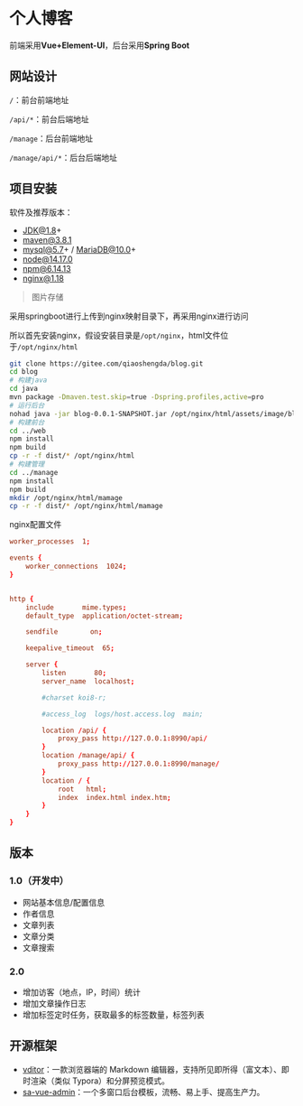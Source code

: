 # 个人博客

前端采用**Vue+Element-UI**，后台采用**Spring Boot**

## 网站设计

`/`：前台前端地址

`/api/*`：前台后端地址

`/manage`：后台前端地址

`/manage/api/*`：后台后端地址

## 项目安装

软件及推荐版本：

- JDK@1.8+
- maven@3.8.1
- mysql@5.7+ / MariaDB@10.0+
- node@14.17.0
- npm@6.14.13
- nginx@1.18

>  图片存储

采用springboot进行上传到nginx映射目录下，再采用nginx进行访问

所以首先安装nginx，假设安装目录是`/opt/nginx`，html文件位于`/opt/nginx/html`

```sh
git clone https://gitee.com/qiaoshengda/blog.git
cd blog
# 构建java
cd java
mvn package -Dmaven.test.skip=true -Dspring.profiles,active=pro
# 运行后台
nohad java -jar blog-0.0.1-SNAPSHOT.jar /opt/nginx/html/assets/image/blog > info.log 2&>1 &
# 构建前台
cd ../web
npm install
npm build
cp -r -f dist/* /opt/nginx/html
# 构建管理
cd ../manage
npm install
npm build
mkdir /opt/nginx/html/mamage
cp -r -f dist/* /opt/nginx/html/mamage
```

nginx配置文件

```conf
worker_processes  1;

events {
    worker_connections  1024;
}


http {
    include       mime.types;
    default_type  application/octet-stream;

    sendfile        on;

    keepalive_timeout  65;

    server {
        listen       80;
        server_name  localhost;

        #charset koi8-r;

        #access_log  logs/host.access.log  main;

        location /api/ {
            proxy_pass http://127.0.0.1:8990/api/
        }
        location /manage/api/ {
            proxy_pass http://127.0.0.1:8990/manage/
        }
        location / {
            root   html;
            index  index.html index.htm;
		}
    }
}
```

## 版本

### 1.0（开发中）

- 网站基本信息/配置信息
- 作者信息
- 文章列表
- 文章分类
- 文章搜索

### 2.0

- 增加访客（地点，IP，时间）统计
- 增加文章操作日志
- 增加标签定时任务，获取最多的标签数量，标签列表

## 开源框架

- [vditor](https://github.com/Vanessa219/vditor)：一款浏览器端的 Markdown 编辑器，支持所见即所得（富文本）、即时渲染（类似 Typora）和分屏预览模式。
- [sa-vue-admin](https://gitee.com/click33/sa-vue-admin)：一个多窗口后台模板，流畅、易上手、提高生产力。